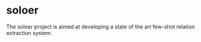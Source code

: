 # soloer
The soloer project is aimed at developing a state of the art few-shot relation extraction system.
